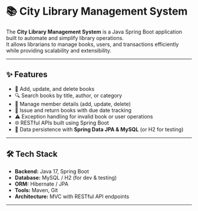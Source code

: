 # 📚 City Library Management System

The **City Library Management System** is a Java Spring Boot application built to automate and simplify library operations.  
It allows librarians to manage books, users, and transactions efficiently while providing scalability and extensibility.

---

## ✨ Features
- 📖 Add, update, and delete books  
- 🔍 Search books by title, author, or category  
- 👤 Manage member details (add, update, delete)  
- 📅 Issue and return books with due date tracking  
- ⚠️ Exception handling for invalid book or user operations  
- 🌐 RESTful APIs built using Spring Boot  
- 💾 Data persistence with **Spring Data JPA & MySQL** (or H2 for testing)  

---

## 🛠️ Tech Stack
- **Backend:** Java 17, Spring Boot  
- **Database:** MySQL / H2 (for dev & testing)  
- **ORM:** Hibernate / JPA  
- **Tools:** Maven, Git  
- **Architecture:** MVC with RESTful API endpoints  

---




